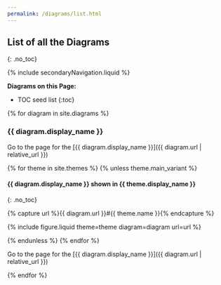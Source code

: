 ```yaml
---
permalink: /diagrams/list.html
---
```

## List of all the Diagrams
{: .no_toc}

{% include secondaryNavigation.liquid %}

**Diagrams on this Page:**

* TOC seed list
{:toc}

{% for diagram in site.diagrams %}

### {{ diagram.display_name }}

Go to the page for the [{{ diagram.display_name }}]({{ diagram.url | relative_url }})

{% for theme in site.themes %}
{% unless theme.main_variant %}

#### {{ diagram.display_name }} shown in {{ theme.display_name }}
{: .no_toc}

{% capture url %}{{ diagram.url }}#{{ theme.name }}{% endcapture %}

{% include figure.liquid theme=theme diagram=diagram url=url %}

{% endunless %}
{% endfor %}

Go to the page for the [{{ diagram.display_name }}]({{ diagram.url | relative_url }})

{% endfor %}
